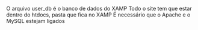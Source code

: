 O arquivo user_db é o banco de dados do XAMP
Todo o site tem que estar dentro do htdocs, pasta que fica no XAMP
É necessário que o Apache e o MySQL estejam ligados
